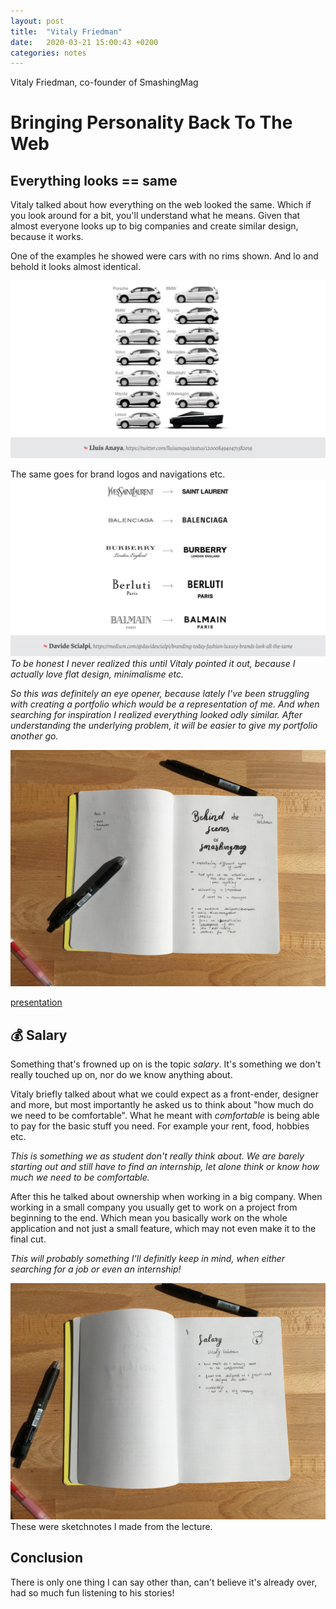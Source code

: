 ```yaml
---
layout: post
title:  "Vitaly Friedman"
date:   2020-03-21 15:00:43 +0200
categories: notes
---
```


Vitaly Friedman, co-founder of SmashingMag

# Bringing Personality Back To The Web

## Everything looks == same
Vitaly talked about how everything on the web looked the same. Which if you look around for a bit, you'll understand what he means. Given that almost everyone looks up to big companies and create similar design, because it works.

One of the examples he showed were cars with no rims shown. And lo and behold it looks almost identical.

<img src="/img/notes/cars.png" alt="Image of a lot of cars">

The same goes for brand logos and navigations etc.
<img src="/img/notes/logos.png" alt="Image of multiple brand logos">
*To be honest I never realized this until Vitaly pointed it out, because I actually love flat design, minimalisme etc.* 

*So this was definitely an eye opener, because lately I've been struggling with creating a portfolio which would be a representation of me. And when searching for inspiration I realized everything looked odly similar. After understanding the underlying problem, it will be easier to give my portfolio another go.*

<img src="/img/notes/vitaly-friedman.jpg">

[presentation](https://www.dropbox.com/s/p8mi1rl2eqc423p/personality-ams-2020.pdf?dl=0)

## 💰 Salary
Something that's frowned up on is the topic *salary*. It's something we don't really touched up on, nor do we know anything about.

Vitaly briefly talked about what we could expect as a front-ender, designer and more, but most importantly he asked us to think about "how much do we need to be comfortable". What he meant with *comfortable* is being able to pay for the basic stuff you need. For example your rent, food, hobbies etc.

*This is something we as student don't really think about. We are barely starting out and still have to find an internship, let alone think or know how much we need to be comfortable.*

After this he talked about ownership when working in a big company. When working in a small company you usually get to work on a project from beginning to the end. Which mean you basically work on the whole application and not just a small feature, which may not even make it to the final cut.

*This will probably something I'll definitly keep in mind, when either searching for a job or even an internship!*

<img src="/img/notes/vitaly-salary.jpg">
These were sketchnotes I made from the lecture.

## Conclusion
There is only one thing I can say other than, can't believe it's already over, had so much fun listening to his stories!